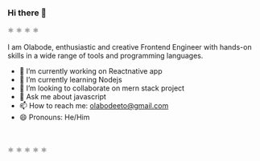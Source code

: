 ### Hi there 👋

<!--
**olabodeeto/olabodeeto** is a ✨ _special_ ✨ repository because its `README.md` (this file) appears on your GitHub profile.

Here are some ideas to get you started:

- 🔭 I’m currently working on ...
- 🌱 I’m currently learning ...
- 👯 I’m looking to collaborate on ...
- 🤔 I’m looking for help with ...
- 💬 Ask me about ...
- 📫 How to reach me: ...
- 😄 Pronouns: ...
- ⚡ Fun fact: ...
-->
:atom_symbol: :atom_symbol: :atom_symbol: :atom_symbol: <br>
<br>
I am Olabode, enthusiastic and creative Frontend Engineer with hands-on skills in a wide range of tools and programming languages. <br>

- 🔭 I’m currently working on Reactnative app
- 🌱 I’m currently learning Nodejs
- 👯 I’m looking to collaborate on mern stack project
- 💬 Ask me about javascript
- 📫 How to reach me: olabodeeto@gmail.com
- 😄 Pronouns: He/Him


<br><br>
:atom_symbol: :atom_symbol: :atom_symbol: :atom_symbol: :atom_symbol:

